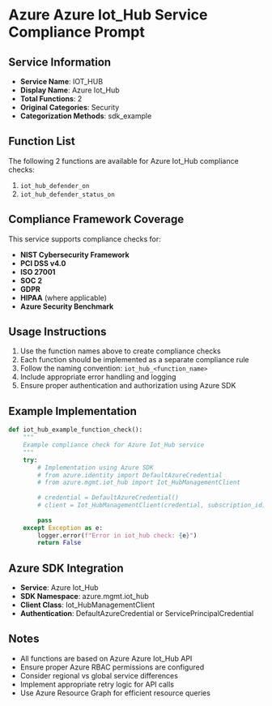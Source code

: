 # Azure Azure Iot_Hub Service Compliance Prompt

## Service Information
- **Service Name**: IOT_HUB
- **Display Name**: Azure Iot_Hub
- **Total Functions**: 2
- **Original Categories**: Security
- **Categorization Methods**: sdk_example

## Function List
The following 2 functions are available for Azure Iot_Hub compliance checks:

1. `iot_hub_defender_on`
2. `iot_hub_defender_status_on`


## Compliance Framework Coverage
This service supports compliance checks for:
- **NIST Cybersecurity Framework**
- **PCI DSS v4.0**
- **ISO 27001**
- **SOC 2**
- **GDPR**
- **HIPAA** (where applicable)
- **Azure Security Benchmark**

## Usage Instructions
1. Use the function names above to create compliance checks
2. Each function should be implemented as a separate compliance rule
3. Follow the naming convention: `iot_hub_<function_name>`
4. Include appropriate error handling and logging
5. Ensure proper authentication and authorization using Azure SDK

## Example Implementation
```python
def iot_hub_example_function_check():
    """
    Example compliance check for Azure Iot_Hub service
    """
    try:
        # Implementation using Azure SDK
        # from azure.identity import DefaultAzureCredential
        # from azure.mgmt.iot_hub import Iot_HubManagementClient
        
        # credential = DefaultAzureCredential()
        # client = Iot_HubManagementClient(credential, subscription_id)
        
        pass
    except Exception as e:
        logger.error(f"Error in iot_hub check: {e}")
        return False
```

## Azure SDK Integration
- **Service**: Azure Iot_Hub
- **SDK Namespace**: azure.mgmt.iot_hub
- **Client Class**: Iot_HubManagementClient
- **Authentication**: DefaultAzureCredential or ServicePrincipalCredential

## Notes
- All functions are based on Azure Azure Iot_Hub API
- Ensure proper Azure RBAC permissions are configured
- Consider regional vs global service differences
- Implement appropriate retry logic for API calls
- Use Azure Resource Graph for efficient resource queries
